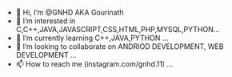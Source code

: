 - 👋 Hi, I’m @GNHD AKA Gourinath
- 👀 I’m interested in C,C++,JAVA,JAVASCRIPT,CSS,HTML,PHP,MYSQL,PYTHON...
- 🌱 I’m currently learning C++,JAVA,PYTHON ...
- 💞️ I’m looking to collaborate on ANDRIOD DEVELOPMENT, WEB DEVELOPMENT ...
- 📫 How to reach me (instagram.com/gnhd.11) ...

<!---
GNHD/GNHD is a ✨ special ✨ repository because its `README.md` (this file) appears on your GitHub profile.
You can click the Preview link to take a look at your changes.
--->
